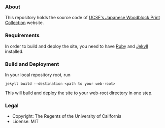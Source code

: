 ### About 

This repository holds the source code of [UCSF's Japanese Woodblock Print Collection](http://asian.library.ucsf.edu/) 
website.

### Requirements

In order to build and deploy the site, you need to have [Ruby](https://www.ruby-lang.org/) and [Jekyll](http://jekyllrb.com/) installed.

### Build and Deployment

In your local repository root, run

```
jekyll build --destination <path to your web-root>
```

This will build and deploy the site to your web-root directory in one step.

### Legal

* Copyright: The Regents of the University of California
* License: MIT
